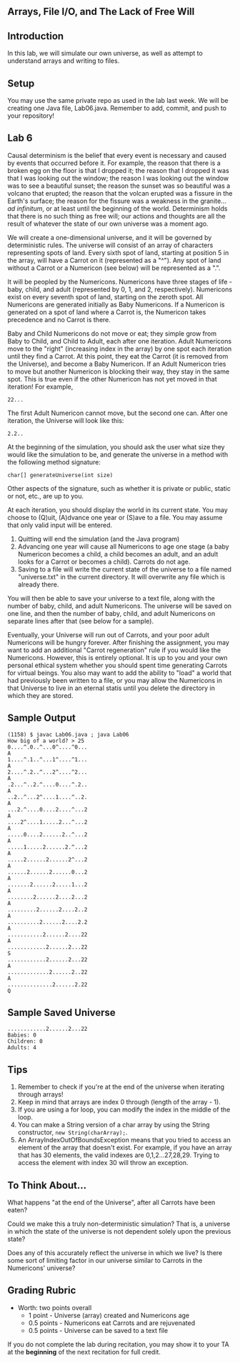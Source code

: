 ## Arrays, File I/O, and The Lack of Free Will

## Introduction

In this lab, we will simulate our own universe, as well as attempt to understand arrays and writing to files.

## Setup

You may use the same private repo as used in the lab last week.  We will be creating one Java file, Lab06.java.  Remember to add, commit, and push to your repository!

## Lab 6

Causal determinism is the belief that every event is necessary and caused by events that occurred before it.  For example, the reason that there is a broken egg on the floor is that I dropped it; the reason that I dropped it was that I was looking out the window; the reason I was looking out the window was to see a beautiful sunset; the reason the sunset was so beautiful was a volcano that erupted; the reason that the volcan erupted was a fissure in the Earth's surface; the reason for the fissure was a weakness in the granite... _ad infinitum_, or at least until the beginning of the world.  Determinism holds that there is no such thing as free will; our actions and thoughts are all the result of whatever the state of our own universe was a moment ago.

We will create a one-dimensional universe, and it will be governed by deterministic rules.  The universe will consist of an array of characters representing spots of land.  Every sixth spot of land, starting at position 5 in the array, will have a Carrot on it (represented as a "^").  Any spot of land without a Carrot or a Numericon (see below) will be represented as a ".".

It will be peopled by the Numericons.  Numericons have three stages of life - baby, child, and adult (represented by 0, 1, and 2, respectively).  Numericons exist on every seventh spot of land, starting on the zeroth spot.  All Numericons are generated initially as Baby Numericons.  If a Numericon is generated on a spot of land where a Carrot is, the Numericon takes precedence and no Carrot is there.

Baby and Child Numericons do not move or eat; they simple grow from Baby to Child, and Child to Adult, each after one iteration.  Adult Numericons move to the "right" (increasing index in the array) by one spot each iteration until they find a Carrot.  At this point, they eat the Carrot (it is removed from the Universe), and become a Baby Numericon.  If an Adult Numericon tries to move but another Numericon is blocking their way, they stay in the same spot.  This is true even if the other Numericon has not yet moved in that iteration!  For example,

```
22...
```

The first Adult Numericon cannot move, but the second one can.  After one iteration, the Universe will look like this:

```
2.2..
```

At the beginning of the simulation, you should ask the user what size they would like the simulation to be, and generate the universe in a method with the following method signature:

```
char[] generateUniverse(int size)
```

Other aspects of the signature, such as whether it is private or public, static or not, etc., are up to you.

At each iteration, you should display the world in its current state.  You may choose to (Q)uit, (A)dvance one year or (S)ave to a file.  You may assume that only valid input will be entered.

1. Quitting will end the simulation (and the Java program)
2. Advancing one year will cause all Numericons to age one stage (a baby Numericon becomes a child, a child becomes an adult, and an adult looks for a Carrot or becomes a child).  Carrots do not age.
3. Saving to a file will write the current state of the universe to a file named "universe.txt" in the current directory.  It will overwrite any file which is already there.

You will then be able to save your universe to a text file, along with the number of baby, child, and adult Numericons.  The universe will be saved on one line, and then the number of baby, child, and adult Numericons on separate lines after that (see below for a sample).

Eventually, your Universe will run out of Carrots, and your poor adult Numericons will be hungry forever.  After finishing the assignment, you may want to add an additional "Carrot regeneration" rule if you would like the Numericons.  However, this is entirely optional.  It is up to you and your own personal ethical system whether you should spent time generating Carrots for virtual beings.  You also may want to add the ability to "load" a world that had previously been written to a file, or you may allow the Numericons in that Universe to live in an eternal statis until you delete the directory in which they are stored.  

## Sample Output

```
(1158) $ javac Lab06.java ; java Lab06
How big of a world? > 25
0....^.0..^...0^....^0...
A
1....^.1..^...1^....^1...
A
2....^.2..^...2^....^2...
A
.2...^..2.^....0....^.2..
A
..2..^...2^....1....^..2.
A
...2.^....0....2....^...2
A
....2^....1.....2...^...2
A
.....0....2......2..^...2
A
.....1.....2......2.^...2
A
.....2......2......2^...2
A
......2......2......0...2
A
.......2......2.....1...2
A
........2......2....2...2
A
.........2......2....2..2
A
..........2......2....2.2
A
...........2......2....22
A
............2......2...22
S
............2......2...22
A
.............2......2..22
A
..............2......2.22
Q
```
## Sample Saved Universe

```
............2......2...22
Babies: 0
Children: 0
Adults: 4
```

## Tips

1. Remember to check if you're at the end of the universe when iterating through arrays!
2. Keep in mind that arrays are index 0 through (length of the array - 1).
3. If you are using a for loop, you can modify the index in the middle of the loop.
4. You can make a String version of a char array by using the String constructor, `new String(charArray);`.
5. An ArrayIndexOutOfBoundsException means that you tried to access an element of the array that doesn't exist.  For example, if you have an array that has 30 elements, the valid indexes are 0,1,2...27,28,29.  Trying to access the element with index 30 will throw an exception.

## To Think About...

What happens "at the end of the Universe", after all Carrots have been eaten?

Could we make this a truly non-deterministic simulation?  That is, a universe in which the state of the universe is not dependent solely upon the previous state?

Does any of this accurately reflect the universe in which we live?  Is there some sort of limiting factor in our universe similar to Carrots in the Numericons' universe?

## Grading Rubric
* Worth: two points overall
  * 1 point - Universe (array) created and Numericons age
  * 0.5 points - Numericons eat Carrots and are rejuvenated
  * 0.5 points - Universe can be saved to a text file

If you do not complete the lab during recitation, you may show it to your TA at the **beginning** of the next recitation for full credit.